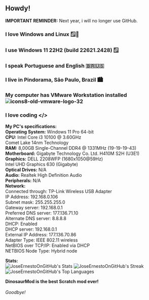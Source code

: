 
## Howdy!

**IMPORTANT REMINDER:** Next year, i will no longer use GitHub.

### I love Windows and Linux 🪟🐧

### I use Windows 11 22H2 (build 22621.2428) 🪟

### I speak Portuguese and English 🇧🇷🇺🇸

### I live in Pindorama, São Paulo, Brazil 🏙

### My computer has VMware Workstation installed <img src="https://i.ibb.co/522rf98/icons8-old-vmware-logo-32.png" alt="icons8-old-vmware-logo-32" border="0">

### I love coding &lt;/&gt;


**My PC's specifications:** <br/>
**Operating System:** Windows 11 Pro 64-bit <br/>
**CPU:** Intel Core i3 10100 @ 3.60GHz <br/> Comet Lake 14nm Technology <br/>
**RAM:** 8,00GB Single-Channel DDR4 @ 1331MHz (19-19-19-43) <br/>
**Motherboard:** Gigabyte Technology Co. Ltd. H410M S2H (U3E1) <br/>
**Graphics:** DELL 2208WFP (1680x1050@59Hz) <br/> Intel UHD Graphics 630 (Gigabyte) <br/>
**Optical Drives:** N/A <br/>
**Audio:** Realtek High Definition Audio <br/>
**Peripherals:** N/A <br/>
**Network:** <br/> Connected through:	TP-Link Wireless USB Adapter <br/>
IP Address:	192.168.0.106 <br/>
Subnet mask:	255.255.255.0 <br/>
Gateway server:	192.168.0.1 <br/>
Preferred DNS server:	177.136.71.10 <br/>
Alternate DNS server:	8.8.8.8 <br/>
DHCP:	Enabled<br/>
DHCP server:	192.168.0.1<br/>
External IP Address:	177.136.70.86<br/>
Adapter Type:	IEEE 802.11 wireless<br/>
NetBIOS over TCP/IP:	Enabled via DHCP<br/>
NETBIOS Node Type:	Hybrid node<br/>


**Stats:** <br/>
![JoseErnestoOnGitHub's Stats](https://github-readme-stats.vercel.app/api?username=JoseErnestoOnGitHub&theme=default&show_icons=true&hide_border=true&count_private=true)
![JoseErnestoOnGitHub's Streak](https://github-readme-streak-stats.herokuapp.com/?user=JoseErnestoOnGitHub&theme=default&hide_border=true)
![JoseErnestoOnGitHub's Top Languages](https://github-readme-stats.vercel.app/api/top-langs/?username=JoseErnestoOnGitHub&theme=default&show_icons=true&hide_border=true&layout=compact)

**DinosaurMod is the best Scratch mod ever!** <br/><br/>
*Goodbye!*
